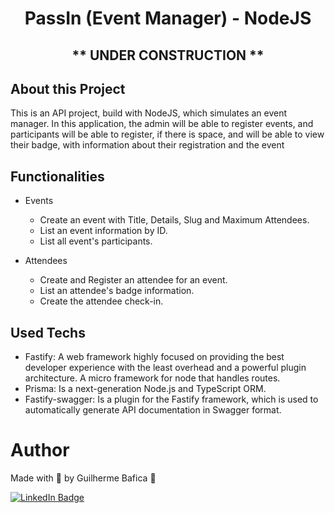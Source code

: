 <h1 align="center">PassIn (Event Manager) - NodeJS</h1>

<h2 align="center"> ** UNDER CONSTRUCTION ** </h2>

## About this Project

This is an API project, build with NodeJS, which simulates an event manager. In this application, the admin will be able to register events, and participants will be able to register, if there is space, and will be able to view their badge, with information about their registration and the event

<!-- ## Project presentation

<img
  alt="Pass In"
  title="Pass In' presentation gif"
  src="./src/assets/presentationGif.gif"
  height="425"
/> -->

## Functionalities

- Events

  - Create an event with Title, Details, Slug and Maximum Attendees.
  - List an event information by ID.
  - List all event's participants.

- Attendees
  - Create and Register an attendee for an event.
  - List an attendee's badge information.
  - Create the attendee check-in.

## Used Techs

- Fastify: A web framework highly focused on providing the best developer experience with the least overhead and a powerful plugin architecture. A micro framework for node that handles routes.
- Prisma: Is a next-generation Node.js and TypeScript ORM.
- Fastify-swagger: Is a plugin for the Fastify framework, which is used to automatically generate API documentation in Swagger format.

# Author

Made with 💚 by Guilherme Bafica 👋

[![LinkedIn Badge](https://img.shields.io/badge/-GuilhermeBafica-blue?style=flat-square&logo=Linkedin&logoColor=white&link=https://www.linkedin.com/in/guilhermebafica/)](https://www.linkedin.com/in/guilhermebafica/)
